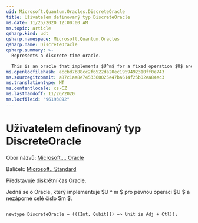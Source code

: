```yaml
---
uid: Microsoft.Quantum.Oracles.DiscreteOracle
title: Uživatelem definovaný typ DiscreteOracle
ms.date: 11/25/2020 12:00:00 AM
ms.topic: article
qsharp.kind: udt
qsharp.namespace: Microsoft.Quantum.Oracles
qsharp.name: DiscreteOracle
qsharp.summary: >-
  Represents a discrete-time oracle.

  This is an oracle that implements $U^m$ for a fixed operation $U$ and a non-negative integer $m$.
ms.openlocfilehash: accbd7b88cc2f6522da20ec1959492310ff0e743
ms.sourcegitcommit: a87c1aa8e7453360025e47ba614f25b02ea84ec3
ms.translationtype: MT
ms.contentlocale: cs-CZ
ms.lasthandoff: 11/26/2020
ms.locfileid: "96193892"
---
```

# <a name="discreteoracle-user-defined-type"></a>Uživatelem definovaný typ DiscreteOracle

Obor názvů: [Microsoft.... Oracle](xref:Microsoft.Quantum.Oracles)

Balíček: [Microsoft.. Standard](https://nuget.org/packages/Microsoft.Quantum.Standard)


Představuje diskrétní čas Oracle.

Jedná se o Oracle, který implementuje $U ^ m $ pro pevnou operaci $U $ a nezáporné celé číslo $m $.

```qsharp

newtype DiscreteOracle = (((Int, Qubit[]) => Unit is Adj + Ctl));
```

